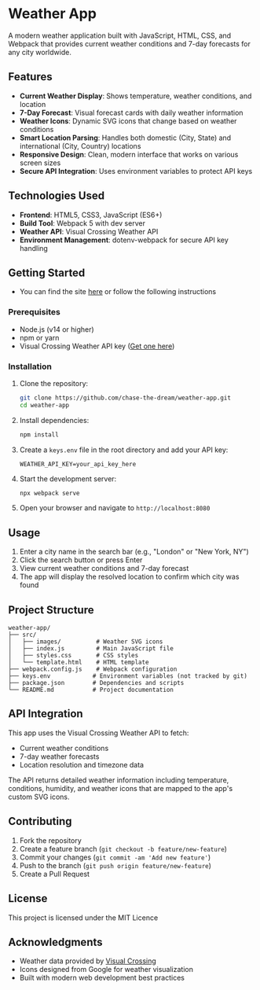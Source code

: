 # Weather App

A modern weather application built with JavaScript, HTML, CSS, and Webpack that provides current weather conditions and 7-day forecasts for any city worldwide.

## Features

- **Current Weather Display**: Shows temperature, weather conditions, and location
- **7-Day Forecast**: Visual forecast cards with daily weather information
- **Weather Icons**: Dynamic SVG icons that change based on weather conditions
- **Smart Location Parsing**: Handles both domestic (City, State) and international (City, Country) locations
- **Responsive Design**: Clean, modern interface that works on various screen sizes
- **Secure API Integration**: Uses environment variables to protect API keys

## Technologies Used

- **Frontend**: HTML5, CSS3, JavaScript (ES6+)
- **Build Tool**: Webpack 5 with dev server
- **Weather API**: Visual Crossing Weather API
- **Environment Management**: dotenv-webpack for secure API key handling

## Getting Started

- You can find the site [here](https://chase-the-dream.github.io/weather-app/) or follow the following instructions

### Prerequisites

- Node.js (v14 or higher)
- npm or yarn
- Visual Crossing Weather API key ([Get one here](https://www.visualcrossing.com/weather-api))

### Installation

1. Clone the repository:
   ```bash
   git clone https://github.com/chase-the-dream/weather-app.git
   cd weather-app
   ```

2. Install dependencies:
   ```bash
   npm install
   ```

3. Create a `keys.env` file in the root directory and add your API key:
   ```
   WEATHER_API_KEY=your_api_key_here
   ```

4. Start the development server:
   ```bash
   npx webpack serve
   ```

5. Open your browser and navigate to `http://localhost:8080`

## Usage

1. Enter a city name in the search bar (e.g., "London" or "New York, NY")
2. Click the search button or press Enter
3. View current weather conditions and 7-day forecast
4. The app will display the resolved location to confirm which city was found

## Project Structure

```
weather-app/
├── src/
│   ├── images/          # Weather SVG icons
│   ├── index.js         # Main JavaScript file
│   ├── styles.css       # CSS styles
│   └── template.html    # HTML template
├── webpack.config.js    # Webpack configuration
├── keys.env            # Environment variables (not tracked by git)
├── package.json        # Dependencies and scripts
└── README.md           # Project documentation
```

## API Integration

This app uses the Visual Crossing Weather API to fetch:
- Current weather conditions
- 7-day weather forecasts
- Location resolution and timezone data

The API returns detailed weather information including temperature, conditions, humidity, and weather icons that are mapped to the app's custom SVG icons.

## Contributing

1. Fork the repository
2. Create a feature branch (`git checkout -b feature/new-feature`)
3. Commit your changes (`git commit -am 'Add new feature'`)
4. Push to the branch (`git push origin feature/new-feature`)
5. Create a Pull Request

## License

This project is licensed under the MIT Licence

## Acknowledgments

- Weather data provided by [Visual Crossing](https://www.visualcrossing.com/)
- Icons designed from Google for weather visualization
- Built with modern web development best practices
